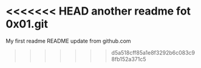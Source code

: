 <<<<<<< HEAD
another readme fot 0x01.git
=======
My first readme
README update from github.com
>>>>>>> d5a518cff85a1e8f3292b6c083c98fb152a371c5
